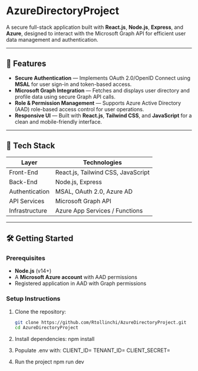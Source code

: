 # AzureDirectoryProject

A secure full-stack application built with **React.js**, **Node.js**, **Express**, and **Azure**, designed to interact with the Microsoft Graph API for efficient user data management and authentication.

---

## 🚀 Features

- **Secure Authentication** — Implements OAuth 2.0/OpenID Connect using **MSAL** for user sign-in and token-based access.
- **Microsoft Graph Integration** — Fetches and displays user directory and profile data using secure Graph API calls.
- **Role & Permission Management** — Supports Azure Active Directory (AAD) role-based access control for user operations.
- **Responsive UI** — Built with **React.js**, **Tailwind CSS**, and **JavaScript** for a clean and mobile-friendly interface.

---

## 🧱 Tech Stack

| Layer         | Technologies                                              |
|---------------|-----------------------------------------------------------|
| Front-End     | React.js, Tailwind CSS, JavaScript                        |
| Back-End      | Node.js, Express                                          |
| Authentication| MSAL, OAuth 2.0, Azure AD                                 |
| API Services  | Microsoft Graph API                                       |
| Infrastructure| Azure App Services / Functions                            |

---

## 🛠️ Getting Started

### Prerequisites

- **Node.js** (v14+)
- A **Microsoft Azure account** with AAD permissions
- Registered application in AAD with Graph permissions

### Setup Instructions

1. Clone the repository:
   ```bash
   git clone https://github.com/Rtollinchi/AzureDirectoryProject.git
   cd AzureDirectoryProject

2. Install dependencies:
   npm install

3. Populate .env with:
   CLIENT_ID=<your AAD App Client ID>
   TENANT_ID=<AAD Tenant ID>
   CLIENT_SECRET=<Client Secret>

4. Run the project
   npm run dev


